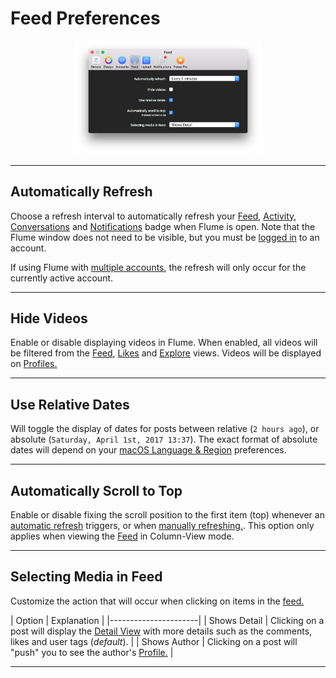 # Feed Preferences

<p style="text-align: center; margin-top: 1em;"><img src="/preferences/assets/feed.png" width="60%" height="60%" /></p>

------ 

## Automatically Refresh

Choose a refresh interval to automatically refresh your [Feed](/views/feed.md), [Activity](/views/activity.md), [Conversations](/views/conversations.md) and [Notifications](/preferences/notifications.md) badge when Flume is open. Note that the Flume window does not need to be visible, but you must be [logged in](/views/login.md) to an account.

If using Flume with [multiple accounts](/preferences/accounts.md#adding-an-account), the refresh will only occur for the currently active account.

------

## Hide Videos

Enable or disable displaying videos in Flume. When enabled, all videos will be filtered from the [Feed](/views/feed.md), [Likes](/views/likes.md) and [Explore](/views/explore.md) views. Videos will be displayed on [Profiles.](/views/profile.md)

------

## Use Relative Dates

Will toggle the display of dates for posts between relative (```2 hours ago```), or absolute (```Saturday, April 1st, 2017 13:37```). The exact format of absolute dates will depend on your [macOS Language & Region](https://support.apple.com/kb/PH18445) preferences.

------

## Automatically Scroll to Top

Enable or disable fixing the scroll position to the first item (top) whenever an [automatic refresh](#automatically-refresh) triggers, or when [manually refreshing.](/misc/keyboard-shortcuts.md). This option only applies when viewing the [Feed](/views/feed.md) in Column-View mode.

------

## Selecting Media in Feed

Customize the action that will occur when clicking on items in the [feed.](/views/Feed.md)

| Option | Explanation |
|----------------------|
| Shows Detail | Clicking on a post will display the [Detail View](/views/detailview.md) with more details such as the comments, likes and user tags (_default_). |
| Shows Author | Clicking on a post will "push" you to see the author's [Profile.](/views/profile.md) |

------